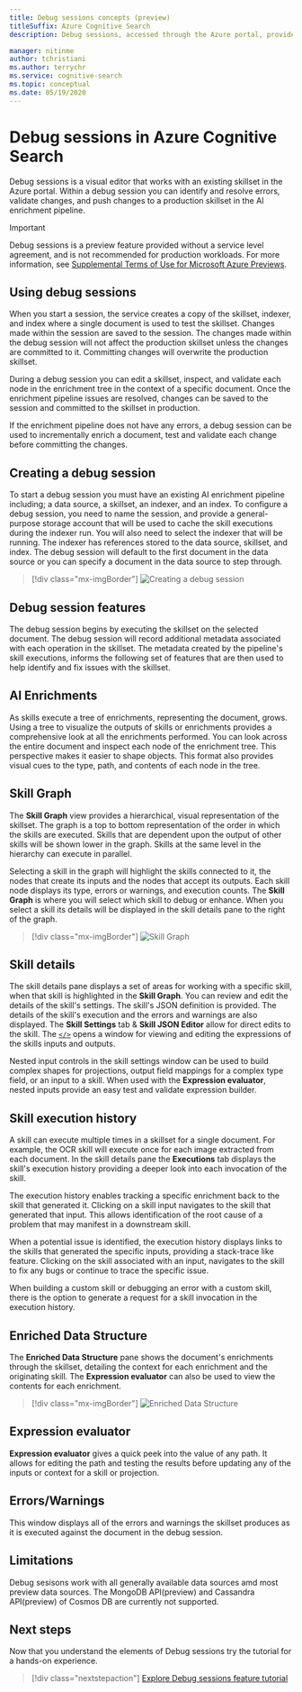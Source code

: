 ```yaml
---
title: Debug sessions concepts (preview)
titleSuffix: Azure Cognitive Search
description: Debug sessions, accessed through the Azure portal, provides an IDE like environment where you can identify and fix errors, validate changes, and push changes to skillsets in the AI enrichment pipeline. Debug sessions is in preview.

manager: nitinme
author: tchristiani
ms.author: terrychr
ms.service: cognitive-search
ms.topic: conceptual
ms.date: 05/19/2020
---
```


# Debug sessions in Azure Cognitive Search

Debug sessions is a visual editor that works with an existing skillset in the Azure portal. Within a debug session you can identify and resolve errors, validate changes, and push changes to a production skillset in the AI enrichment pipeline.

> [!Important]
> Debug sessions is a preview feature provided without a service level agreement, and is not recommended for production workloads. For more information, see [Supplemental Terms of Use for Microsoft Azure Previews](https://azure.microsoft.com/support/legal/preview-supplemental-terms/).
>

## Using debug sessions

When you start a session, the service creates a copy of the skillset, indexer, and index where a single document is used to test the skillset. Changes made within the session are saved to the session. The changes made within the debug session will not affect the production skillset unless the changes are committed to it. Committing changes will overwrite the production skillset.

During a debug session you can edit a skillset, inspect, and validate each node in the enrichment tree in the context of a specific document. Once the enrichment pipeline issues are resolved, changes can be saved to the session and committed to the skillset in production. 

If the enrichment pipeline does not have any errors, a debug session can be used to incrementally enrich a document, test and validate each change before committing the changes.

## Creating a debug session

To start a debug session you must have an existing AI enrichment pipeline including; a data source, a skillset, an indexer, and an index. To configure a debug session, you need to name the session, and provide a general-purpose storage account that will be used to cache the skill executions during the indexer run. You will also need to select the indexer that will be running. The indexer has references stored to the data source, skillset, and index. The debug session will default to the first document in the data source or you can specify a document in the data source to step through.

> [!div class="mx-imgBorder"]
> ![Creating a debug session](media/cognitive-search-debug/debug-session-new.png)

## Debug session features

The debug session begins by executing the skillset on the selected document. The debug session will record additional metadata associated with each operation in the skillset. The metadata created by the pipeline's skill executions, informs the following set of features that are then used to help identify and fix issues with the skillset.

## AI Enrichments

As skills execute a tree of enrichments, representing the document, grows. Using a tree to visualize the outputs of skills or enrichments provides a comprehensive look at all the enrichments performed. You can look across the entire document and inspect each node of the enrichment tree. This perspective makes it easier to shape objects. This format also provides visual cues to the type, path, and contents of each node in the tree.

## Skill Graph

The **Skill Graph** view provides a hierarchical, visual representation of the skillset. The graph is a top to bottom representation of the order in which the skills are executed. Skills that are dependent upon the output of other skills will be shown lower in the graph. Skills at the same level in the hierarchy can execute in parallel. 

Selecting a skill in the graph will highlight the skills connected to it, the nodes that create its inputs and the nodes that accept its outputs. Each skill node displays its type, errors or warnings, and execution counts. The **Skill Graph** is where you will select which skill to debug or enhance. When you select a skill its details will be displayed in the skill details pane to the right of the graph.

> [!div class="mx-imgBorder"]
> ![Skill Graph](media/cognitive-search-debug/skills-graph.png)

## Skill details

The skill details pane displays a set of areas for working with a specific skill, when that skill is highlighted in the **Skill Graph**. You can review and edit the details of the skill's settings. The skill's JSON definition is provided. The details of the skill's execution and the errors and warnings are also displayed. The **Skill Settings** tab & **Skill JSON Editor** allow for direct edits to the skill. The [`</>`](#expression-evaluator) opens a window for viewing and editing the expressions of the skills inputs and outputs.

Nested input controls in the skill settings window can be used to build complex shapes for projections, output field mappings for a complex type field, or an input to a skill. When used with the **Expression evaluator**, nested inputs provide an easy test and validate expression builder.

## Skill execution history

A skill can execute multiple times in a skillset for a single document. For example, the OCR skill will execute once for each image extracted from each document. In the skill details pane  the **Executions** tab displays the skill's execution history providing a deeper look into each invocation of the skill. 

The execution history enables tracking a specific enrichment back to the skill that generated it. Clicking on a skill input navigates to the skill that generated that input. This allows identification of the root cause of a problem that may manifest in a downstream skill. 

When a potential issue is identified, the execution history displays links to the skills that generated the specific inputs, providing a stack-trace like feature. Clicking on the skill associated with an input, navigates to the skill to fix any bugs or continue to trace the specific issue.

When building a custom skill or debugging an error with a custom skill, there is the option to generate a request for a skill invocation in the execution history.

## Enriched Data Structure

The **Enriched Data Structure** pane shows the document's enrichments through the skillset, detailing the context for each enrichment and the originating skill. The **Expression evaluator** can also be used to view the contents for each enrichment.

> [!div class="mx-imgBorder"]
> ![Enriched Data Structure](media/cognitive-search-debug/enriched-data-structure-display.png)

## Expression evaluator

**Expression evaluator** gives a quick peek into the value of any path. It allows for editing the path and testing the results before updating any of the inputs or context for a skill or projection.

## Errors/Warnings

This window displays all of the errors and warnings the skillset produces as it is executed against the document in the debug session.

## Limitations

Debug sesisons work with all generally available data sources amd most preview data sources. The MongoDB API(preview) and Cassandra API(preview) of Cosmos DB are currently not supported.

## Next steps

Now that you understand the elements of Debug sessions try the tutorial for a hands-on experience.

> [!div class="nextstepaction"]
> [Explore Debug sessions feature tutorial](https://docs.microsoft.com/azure/search/cognitive-search-tutorial-debug-sessions)
